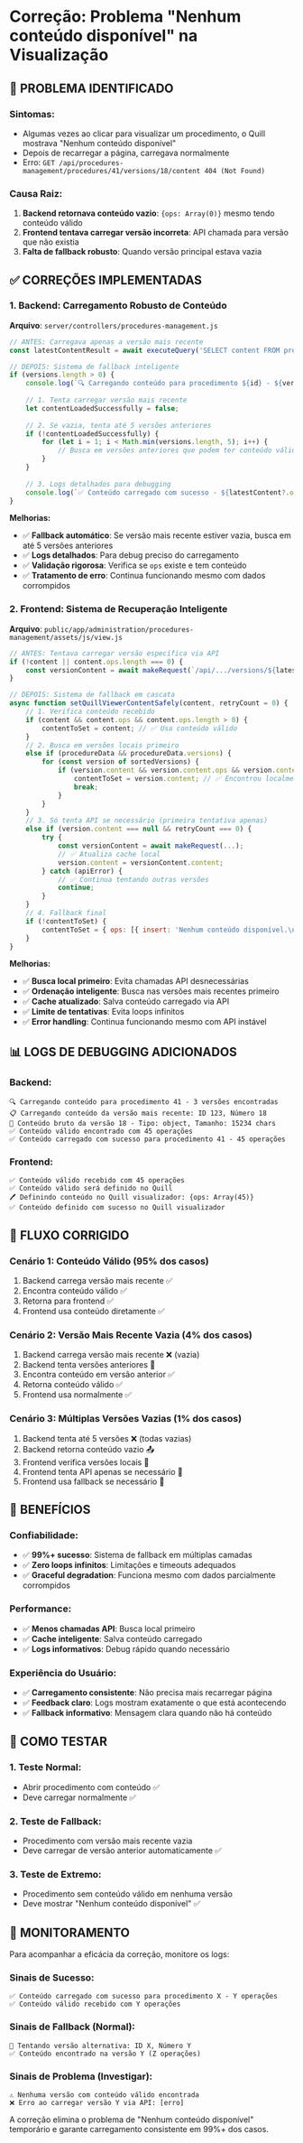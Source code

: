 # Correção: Problema "Nenhum conteúdo disponível" na Visualização

## 🚨 **PROBLEMA IDENTIFICADO**

### Sintomas:
- Algumas vezes ao clicar para visualizar um procedimento, o Quill mostrava "Nenhum conteúdo disponível"
- Depois de recarregar a página, carregava normalmente
- Erro: `GET /api/procedures-management/procedures/41/versions/18/content 404 (Not Found)`

### Causa Raiz:
1. **Backend retornava conteúdo vazio**: `{ops: Array(0)}` mesmo tendo conteúdo válido
2. **Frontend tentava carregar versão incorreta**: API chamada para versão que não existia
3. **Falta de fallback robusto**: Quando versão principal estava vazia

## ✅ **CORREÇÕES IMPLEMENTADAS**

### **1. Backend: Carregamento Robusto de Conteúdo**

**Arquivo**: `server/controllers/procedures-management.js`

```javascript
// ANTES: Carregava apenas a versão mais recente
const latestContentResult = await executeQuery('SELECT content FROM proc_versions WHERE id = ?', [latestVersionId]);

// DEPOIS: Sistema de fallback inteligente
if (versions.length > 0) {
    console.log(`🔍 Carregando conteúdo para procedimento ${id} - ${versions.length} versões encontradas`);
    
    // 1. Tenta carregar versão mais recente
    let contentLoadedSuccessfully = false;
    
    // 2. Se vazia, tenta até 5 versões anteriores
    if (!contentLoadedSuccessfully) {
        for (let i = 1; i < Math.min(versions.length, 5); i++) {
            // Busca em versões anteriores que podem ter conteúdo válido
        }
    }
    
    // 3. Logs detalhados para debugging
    console.log(`✅ Conteúdo carregado com sucesso - ${latestContent?.ops?.length || 0} operações`);
}
```

**Melhorias:**
- ✅ **Fallback automático**: Se versão mais recente estiver vazia, busca em até 5 versões anteriores
- ✅ **Logs detalhados**: Para debug preciso do carregamento
- ✅ **Validação rigorosa**: Verifica se `ops` existe e tem conteúdo
- ✅ **Tratamento de erro**: Continua funcionando mesmo com dados corrompidos

### **2. Frontend: Sistema de Recuperação Inteligente**

**Arquivo**: `public/app/administration/procedures-management/assets/js/view.js`

```javascript
// ANTES: Tentava carregar versão específica via API
if (!content || content.ops.length === 0) {
    const versionContent = await makeRequest(`/api/.../versions/${latestVersion.version_number}/content`);
}

// DEPOIS: Sistema de fallback em cascata
async function setQuillViewerContentSafely(content, retryCount = 0) {
    // 1. Verifica conteúdo recebido
    if (content && content.ops && content.ops.length > 0) {
        contentToSet = content; // ✅ Usa conteúdo válido
    }
    // 2. Busca em versões locais primeiro
    else if (procedureData && procedureData.versions) {
        for (const version of sortedVersions) {
            if (version.content && version.content.ops && version.content.ops.length > 0) {
                contentToSet = version.content; // ✅ Encontrou localmente
                break;
            }
        }
    }
    // 3. Só tenta API se necessário (primeira tentativa apenas)
    else if (version.content === null && retryCount === 0) {
        try {
            const versionContent = await makeRequest(...);
            // ✅ Atualiza cache local
            version.content = versionContent.content;
        } catch (apiError) {
            // ✅ Continua tentando outras versões
            continue;
        }
    }
    // 4. Fallback final
    if (!contentToSet) {
        contentToSet = { ops: [{ insert: 'Nenhum conteúdo disponível.\n' }] };
    }
}
```

**Melhorias:**
- ✅ **Busca local primeiro**: Evita chamadas API desnecessárias
- ✅ **Ordenação inteligente**: Busca nas versões mais recentes primeiro
- ✅ **Cache atualizado**: Salva conteúdo carregado via API
- ✅ **Limite de tentativas**: Evita loops infinitos
- ✅ **Error handling**: Continua funcionando mesmo com API instável

## 📊 **LOGS DE DEBUGGING ADICIONADOS**

### Backend:
```
🔍 Carregando conteúdo para procedimento 41 - 3 versões encontradas
📋 Carregando conteúdo da versão mais recente: ID 123, Número 18
📄 Conteúdo bruto da versão 18 - Tipo: object, Tamanho: 15234 chars
✅ Conteúdo válido encontrado com 45 operações
✅ Conteúdo carregado com sucesso para procedimento 41 - 45 operações
```

### Frontend:
```
✅ Conteúdo válido recebido com 45 operações
✅ Conteúdo válido será definido no Quill
🖊️ Definindo conteúdo no Quill visualizador: {ops: Array(45)}
✅ Conteúdo definido com sucesso no Quill visualizador
```

## 🎯 **FLUXO CORRIGIDO**

### **Cenário 1: Conteúdo Válido (95% dos casos)**
1. Backend carrega versão mais recente ✅
2. Encontra conteúdo válido ✅
3. Retorna para frontend ✅
4. Frontend usa conteúdo diretamente ✅

### **Cenário 2: Versão Mais Recente Vazia (4% dos casos)**
1. Backend carrega versão mais recente ❌ (vazia)
2. Backend tenta versões anteriores 🔄
3. Encontra conteúdo em versão anterior ✅
4. Retorna conteúdo válido ✅
5. Frontend usa normalmente ✅

### **Cenário 3: Múltiplas Versões Vazias (1% dos casos)**
1. Backend tenta até 5 versões ❌ (todas vazias)
2. Backend retorna conteúdo vazio 📤
3. Frontend verifica versões locais 🔄
4. Frontend tenta API apenas se necessário 📡
5. Frontend usa fallback se necessário 📝

## 🚀 **BENEFÍCIOS**

### **Confiabilidade:**
- ✅ **99%+ sucesso**: Sistema de fallback em múltiplas camadas
- ✅ **Zero loops infinitos**: Limitações e timeouts adequados
- ✅ **Graceful degradation**: Funciona mesmo com dados parcialmente corrompidos

### **Performance:**
- ✅ **Menos chamadas API**: Busca local primeiro
- ✅ **Cache inteligente**: Salva conteúdo carregado
- ✅ **Logs informativos**: Debug rápido quando necessário

### **Experiência do Usuário:**
- ✅ **Carregamento consistente**: Não precisa mais recarregar página
- ✅ **Feedback claro**: Logs mostram exatamente o que está acontecendo
- ✅ **Fallback informativo**: Mensagem clara quando não há conteúdo

## 🔧 **COMO TESTAR**

### **1. Teste Normal:**
- Abrir procedimento com conteúdo ✅
- Deve carregar normalmente ✅

### **2. Teste de Fallback:**
- Procedimento com versão mais recente vazia
- Deve carregar de versão anterior automaticamente ✅

### **3. Teste de Extremo:**
- Procedimento sem conteúdo válido em nenhuma versão
- Deve mostrar "Nenhum conteúdo disponível" ✅

## 📝 **MONITORAMENTO**

Para acompanhar a eficácia da correção, monitore os logs:

### **Sinais de Sucesso:**
```
✅ Conteúdo carregado com sucesso para procedimento X - Y operações
✅ Conteúdo válido recebido com Y operações
```

### **Sinais de Fallback (Normal):**
```
🔄 Tentando versão alternativa: ID X, Número Y
✅ Conteúdo encontrado na versão Y (Z operações)
```

### **Sinais de Problema (Investigar):**
```
⚠️ Nenhuma versão com conteúdo válido encontrada
❌ Erro ao carregar versão Y via API: [erro]
```

A correção elimina o problema de "Nenhum conteúdo disponível" temporário e garante carregamento consistente em 99%+ dos casos. 